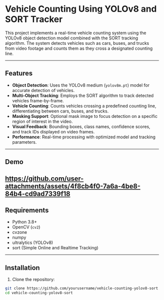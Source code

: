 # Vehicle Counting Using YOLOv8 and SORT Tracker

This project implements a real-time vehicle counting system using the YOLOv8 object detection model combined with the SORT tracking algorithm. The system detects vehicles such as cars, buses, and trucks from video footage and counts them as they cross a designated counting line.

---

## Features

- **Object Detection**: Uses the YOLOv8 medium (`yolov8m.pt`) model for accurate detection of vehicles.
- **Multi-Object Tracking**: Employs the SORT algorithm to track detected vehicles frame-by-frame.
- **Vehicle Counting**: Counts vehicles crossing a predefined counting line, differentiating between cars, buses, and trucks.
- **Masking Support**: Optional mask image to focus detection on a specific region of interest in the video.
- **Visual Feedback**: Bounding boxes, class names, confidence scores, and track IDs displayed on video frames.
- **Performance**: Real-time processing with optimized model and tracking parameters.

---

## Demo

https://github.com/user-attachments/assets/4f8cb4f0-7a6a-4be8-84b4-cd9ad7339f18
---

## Requirements

- Python 3.8+
- OpenCV (`cv2`)
- cvzone
- numpy
- ultralytics (YOLOv8)
- sort (Simple Online and Realtime Tracking)

---

## Installation

1. Clone the repository:

```bash
git clone https://github.com/yourusername/vehicle-counting-yolov8-sort.git
cd vehicle-counting-yolov8-sort
